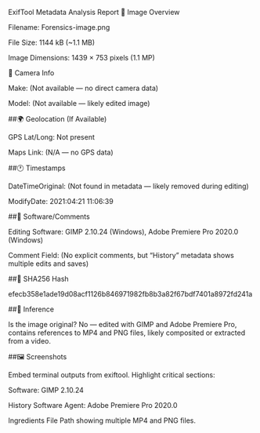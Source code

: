 ExifTool Metadata Analysis Report
🔎 Image Overview

Filename: Forensics-image.png

File Size: 1144 kB (~1.1 MB)

Image Dimensions: 1439 × 753 pixels (1.1 MP)

📸 Camera Info

Make: (Not available — no direct camera data)

Model: (Not available — likely edited image)

##🌍 Geolocation (If Available)

GPS Lat/Long: Not present

Maps Link: (N/A — no GPS data)

##🕐 Timestamps

DateTimeOriginal: (Not found in metadata — likely removed during editing)

ModifyDate: 2021:04:21 11:06:39

##📝 Software/Comments

Editing Software: GIMP 2.10.24 (Windows), Adobe Premiere Pro 2020.0 (Windows)

Comment Field: (No explicit comments, but “History” metadata shows multiple edits and saves)

##🔐 SHA256 Hash

efecb358e1ade19d08acf1126b846971982fb8b3a82f67bdf7401a8972fd241a

##🧠 Inference

Is the image original? No — edited with GIMP and Adobe Premiere Pro, contains references to MP4 and PNG files, likely composited or extracted from a video.

##🖼️ Screenshots

Embed terminal outputs from exiftool. Highlight critical sections:

Software: GIMP 2.10.24

History Software Agent: Adobe Premiere Pro 2020.0

Ingredients File Path showing multiple MP4 and PNG files.